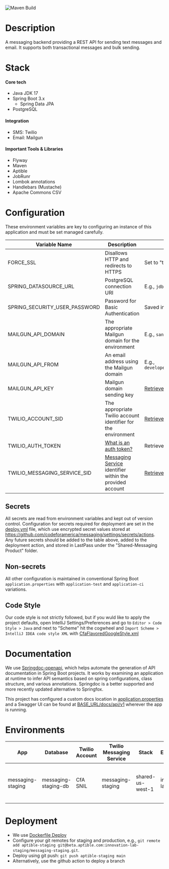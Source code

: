![Maven Build](https://github.com/codeforamerica/messaging/actions/workflows/build.yml/badge.svg)

# Description
A messaging backend providing a REST API for sending text messages and email.
It supports both transactional messages and bulk sending.

# Stack

#### Core tech
- Java JDK 17
- Spring Boot 3.x
    - Spring Data JPA
- PostgreSQL

#### Integration
- SMS: Twilio
- Email: Mailgun

#### Important Tools & Libraries
- Flyway
- Maven
- Aptible
- JobRunr
- Lombok annotations
- Handlebars (Mustache)
- Apache Commons CSV

# Configuration

These environment variables are key to configuring an instance of this application and must be set 
managed carefully.

| Variable Name                 | Description                                                                                                                                                | Notes                                                                                                                                                       |
|-------------------------------|------------------------------------------------------------------------------------------------------------------------------------------------------------|-------------------------------------------------------------------------------------------------------------------------------------------------------------|
| FORCE_SSL                     | Disallows HTTP and redirects to HTTPS                                                                                                                      | Set to "true"                                                                                                                                               |
| SPRING_DATASOURCE_URL         | PostgreSQL connection URI                                                                                                                                  | E.g., `jdbc:postgresql://localhost:5432/messaging`                                                                                                          |
| SPRING_SECURITY_USER_PASSWORD | Password for Basic Authentication                                                                                                                          | Saved in a shared folder in LastPass                                                                                                                        |
| MAILGUN_API_DOMAIN            | The appropriate Mailgun domain for the environment                                                                                                         | E.g., `sandbox610d23a2c4f441c78f8e077c7daf45e0.mailgun.org`                                                                                                 |
| MAILGUN_API_FROM              | An email address using the Mailgun domain                                                                                                                  | E.g., `developer@sandbox610d23a2c4f441c78f8e077c7daf45e0.mailgun.org`                                                                                       |
| MAILGUN_API_KEY               | Mailgun domain sending key                                                                                                                                 | [Retrieve from Mailgun](https://documentation.mailgun.com/en/latest/api-intro.html#authentication-1)                                                        |
| TWILIO_ACCOUNT_SID            | The appropriate Twilio account identifier for the environment                                                                                              | [Retrieve from Twilio account home page](https://support.twilio.com/hc/en-us/articles/14726256820123-What-is-a-Twilio-Account-SID-and-where-can-I-find-it-) |
| TWILIO_AUTH_TOKEN             | [What is an auth token?](https://www.twilio.com/docs/glossary/what-is-an-authentication-token)                                                             | Retrieve from Twilio account home page                                                                                                                      |
| TWILIO_MESSAGING_SERVICE_SID  | [Messaging Service](https://support.twilio.com/hc/en-us/articles/223181308-Getting-started-with-Messaging-Services) identifier within the provided account | [Retrieve from Messaging Services page](https://console.twilio.com/us1/develop/sms/services)                                                                |

## Secrets
All secrets are read from environment variables and kept out of version control. Configuration for 
secrets required for deployment are set in the [deploy.yml](.github/workflows/deploy.yml) file, which use 
encrypted secret values stored at https://github.com/codeforamerica/messaging/settings/secrets/actions. 
Any future secrets should be added to the table above, added to the deployment action, and stored in 
LastPass under the "Shared-Messaging Product" folder.

## Non-secrets
All other configuration is maintained in conventional Spring Boot `application.properties` with 
`application-test` and `application-ci` variations.

## Code Style

Our code style is not strictly followed, but if you wuld like to apply the project defaults, open 
IntelliJ Settings/Preferences and go to `Editor > Code Style > Java` and next to "Scheme" hit the
cogwheel and `Import Scheme > IntelliJ IDEA code style XML` with
[CfaFlavoredGoogleStyle.xml](intellij-settings/CfaFlavoredGoogleStyle.xml)

# Documentation

We use [Springdoc-openapi](https://springdoc.org/v2), which helps automate the generation of API
documentation in Spring Boot projects. It works by examining an application at runtime to infer API
semantics based on spring configurations, class structure, and various annotations. Springdoc is a
better supported and more recently updated alternative to Springfox.

This project has configured a custom docs location in
[application.properties](src/main/resources/application.properties) and a Swagger UI can be found at
[BASE_URL/docs/api/v1](http://localhost:8080/docs/api/v1) wherever the app is running.

# Environments

| App               | Database             | Twilio Account | Twilio Messaging Service | Stack            | Environment            | Security                                                             |
|-------------------|----------------------|----------------|--------------------------|------------------|------------------------|----------------------------------------------------------------------| 
| messaging-staging | messaging-staging-db | CfA SNIL       | messaging-staging        | shared-us-west-1 | innovation-lab-staging | Use Basic Authentication with user="user" and password from LastPass |

# Deployment
- We use [Dockerfile Deploy](https://deploy-docs.aptible.com/docs/dockerfile-deploy)
- Configure your git remotes for staging and production, e.g., `git remote add aptible-staging git@beta.aptible.com:innovation-lab-staging/messaging-staging.git`.
- Deploy using git push: `git push aptible-staging main`
- Alternatively, use the github action to deploy a branch
